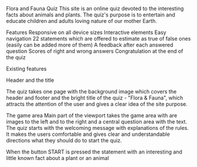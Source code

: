 Flora and Fauna Quiz
This site is an online quiz devoted to the interesting facts about animals and plants. The quiz's purpose is to entertain and educate children and adults loving nature of our mother Earth.
 
Features
Responsive on all device sizes
Interactive elements
Easy navigation
22 statements which are offered to estimate as true of false ones (easily can be added more of them)
A feedback after each answered question 
Scores of right and wrong answers
Congratulation at the end of the quiz

Existing features

Header and the title

The quiz takes one page with the background image which covers the header and footer and the bright title of the quiz - "Flora & Fauna", which attracts the attention of the user and gives a clear idea of the site purpose.

The game area
Main part of the viewport takes the game area with are images to the left and to the right and a central question area with the text.
The quiz starts with the welcoming message with explanations of the rules. It makes the users comfortable and gives clear and understandable directions what they should do to start the quiz.

When the button START is pressed the statement with an interesting and little known fact about a plant or an animal

 